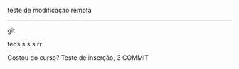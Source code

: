 teste de modificação remota

----------------------
git

teds
s
s
s
rr

Gostou do curso? Teste de inserção, 3 COMMIT
